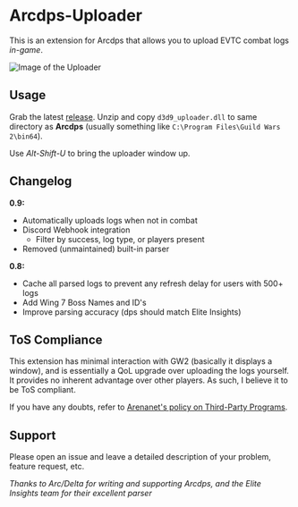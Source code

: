 # Arcdps-Uploader
This is an extension for Arcdps that allows you to upload EVTC combat logs *in-game*.

![Image of the Uploader](https://imgur.com/a/Cw75kax.png)

## Usage
Grab the latest [release](https://github.com/datatobridge/arcdps-uploader/releases). Unzip and copy `d3d9_uploader.dll` to same directory as **Arcdps** (usually something like `C:\Program Files\Guild Wars 2\bin64`).

Use *Alt-Shift-U* to bring the uploader window up.

## Changelog
**0.9:**
- Automatically uploads logs when not in combat
- Discord Webhook integration
  - Filter by success, log type, or players present
- Removed (unmaintained) built-in parser

**0.8:**
- Cache all parsed logs to prevent any refresh delay for users with 500+ logs
- Add Wing 7 Boss Names and ID's
- Improve parsing accuracy (dps should match Elite Insights)

## ToS Compliance
This extension has minimal interaction with GW2 (basically it displays a window), and is essentially a QoL upgrade over uploading the logs yourself. It provides no inherent advantage over other players. As such, I believe it to be ToS compliant.

If you have any doubts, refer to [Arenanet's policy on Third-Party Programs](https://en-forum.guildwars2.com/discussion/65547/policy-third-party-programs).

## Support
Please open an issue and leave a detailed description of your problem, feature request, etc.

*Thanks to Arc/Delta for writing and supporting Arcdps, and the Elite Insights team for their excellent parser*
